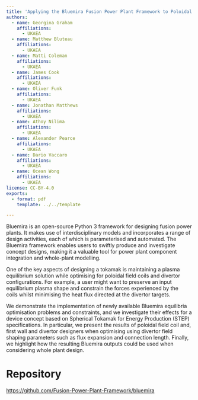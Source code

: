 ```yaml
---
title: 'Applying the Bluemira Fusion Power Plant Framework to Poloidal Field Coilset and Divertor Design'
authors:
  - name: Georgina Graham
    affiliations:
      - UKAEA
  - name: Matthew Bluteau
    affiliations:
      - UKAEA
  - name: Matti Coleman
    affiliations:
      - UKAEA
  - name: James Cook
    affiliations:
      - UKAEA
  - name: Oliver Funk
    affiliations:
      - UKAEA
  - name: Jonathan Matthews
    affiliations:
      - UKAEA
  - name: Athoy Nilima
    affiliations:
      - UKAEA
  - name: Alexander Pearce
    affiliations:
      - UKAEA
  - name: Dario Vaccaro
    affiliations:
      - UKAEA
  - name: Ocean Wong
    affiliations:
      - UKAEA
license: CC-BY-4.0
exports:
  - format: pdf
    template: ../../template

---
```


Bluemira is an open-source Python 3 framework for designing fusion power plants. It makes use of interdisciplinary models and incorporates a range of design activities, each of which is parameterised and automated. The Bluemira framework enables users to swiftly produce and investigate concept designs, making it a valuable tool for power plant component integration and whole-plant modelling.

One of the key aspects of designing a tokamak is maintaining a plasma equilibrium solution while optimising for poloidal field coils and divertor configurations. For example, a user might want to preserve an input equilibrium plasma shape and constrain the forces experienced by the coils whilst minimising the heat flux directed at the divertor targets.

We demonstrate the implementation of newly available Bluemira equilibria optimisation problems and constraints, and we investigate their effects for a device concept based on Spherical Tokamak for Energy Production (STEP) specifications. In particular, we present the results of poloidal field coil and, first wall and divertor designers when optimising using divertor field shaping parameters such as flux expansion and connection length. Finally, we highlight how the resulting Bluemira outputs could be used when considering whole plant design.

# Repository
https://github.com/Fusion-Power-Plant-Framework/bluemira

